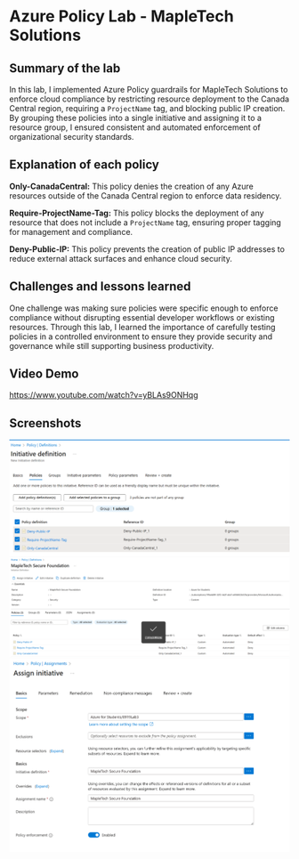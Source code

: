 # Azure Policy Lab - MapleTech Solutions

## Summary of the lab
In this lab, I implemented Azure Policy guardrails for MapleTech Solutions to enforce cloud compliance by restricting resource deployment to the Canada Central region, requiring a `ProjectName` tag, and blocking public IP creation. By grouping these policies into a single initiative and assigning it to a resource group, I ensured consistent and automated enforcement of organizational security standards.

## Explanation of each policy

**Only-CanadaCentral:** This policy denies the creation of any Azure resources outside of the Canada Central region to enforce data residency.

**Require-ProjectName-Tag:** This policy blocks the deployment of any resource that does not include a `ProjectName` tag, ensuring proper tagging for management and compliance.

**Deny-Public-IP:** This policy prevents the creation of public IP addresses to reduce external attack surfaces and enhance cloud security.

## Challenges and lessons learned
One challenge was making sure policies were specific enough to enforce compliance without disrupting essential developer workflows or existing resources. Through this lab, I learned the importance of carefully testing policies in a controlled environment to ensure they provide security and governance while still supporting business productivity.

## Video Demo
https://www.youtube.com/watch?v=yBLAs9ONHqg

## Screenshots
![enter image description here](https://raw.githubusercontent.com/lian0138/25S_CST8919_Lab_3/refs/heads/main/screenshots/initiativeDefinition_1.png)
![enter image description here](https://raw.githubusercontent.com/lian0138/25S_CST8919_Lab_3/refs/heads/main/screenshots/initiativeDefinition_2.png)
![enter image description here](https://raw.githubusercontent.com/lian0138/25S_CST8919_Lab_3/refs/heads/main/screenshots/assignInitiative.png)


